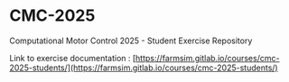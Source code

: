 # CMC-2025

Computational Motor Control 2025 - Student Exercise Repository

Link to exercise documentation : [https://farmsim.gitlab.io/courses/cmc-2025-students/](https://farmsim.gitlab.io/courses/cmc-2025-students/)